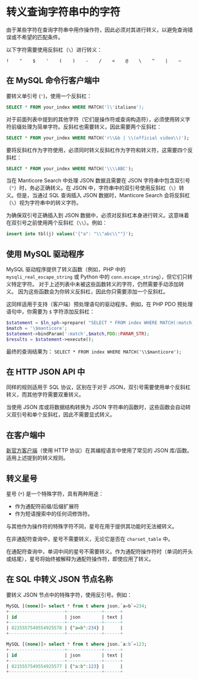 # 转义查询字符串中的字符

由于某些字符在查询字符串中用作操作符，因此必须对其进行转义，以避免查询错误或不希望的匹配条件。

以下字符需要使用反斜杠（`\`）进行转义：

```
!    "    $    '    (    )    -    /    <    @    \    ^    |    ~
```

## 在 MySQL 命令行客户端中

要转义单引号 (`'`)，使用一个反斜杠：
```sql
SELECT * FROM your_index WHERE MATCH('l\'italiano');
```


对于前面列表中提到的其他字符（它们是操作符或查询构造符），必须使用转义字符前缀处理为简单字符。反斜杠也需要转义，因此需要两个反斜杠：

```sql
SELECT * FROM your_index WHERE MATCH('r\\&b | \\(official video\\)');
```

要将反斜杠作为字符使用，必须同时转义反斜杠作为字符和转义符，这需要四个反斜杠：

```sql
SELECT * FROM your_index WHERE MATCH('\\\\ABC');
```

当在 Manticore Search 中处理 JSON 数据且需要在 JSON 字符串中包含双引号（`"`）时，务必正确转义。在 JSON 中，字符串中的双引号使用反斜杠（`\`）转义。但是，当通过 SQL 查询插入 JSON 数据时，Manticore Search 会将反斜杠（`\`）视为字符串中的转义字符。

为确保双引号正确插入到 JSON 数据中，必须对反斜杠本身进行转义。这意味着在双引号之前使用两个反斜杠（`\\`）。例如：

```sql
insert into tbl(j) values('{"a": "\\"abc\\""}');
```

## 使用 MySQL 驱动程序

MySQL 驱动程序提供了转义函数（例如，PHP 中的 `mysqli_real_escape_string` 或 Python 中的 `conn.escape_string`），但它们只转义特定字符。 对于上述列表中未被这些函数转义的字符，仍然需要手动添加转义。 因为这些函数会为你转义反斜杠，因此你只需要添加一个反斜杠。

这同样适用于支持（客户端）预处理语句的驱动程序。例如，在 PHP PDO 预处理语句中，你需要为 `$` 字符添加反斜杠：

```php
$statement = $ln_sph->prepare( "SELECT * FROM index WHERE MATCH(:match)");
$match = '\$manticore';
$statement->bindParam(':match',$match,PDO::PARAM_STR);
$results = $statement->execute();
```

最终的查询结果为： `SELECT * FROM index WHERE MATCH('\\$manticore');`

## 在 HTTP JSON API 中

同样的规则适用于 SQL 协议，区别在于对于 JSON，双引号需要使用单个反斜杠转义，而其他字符需要双重转义。

当使用 JSON 库或将数据结构转换为 JSON 字符串的函数时，这些函数会自动转义双引号和单个反斜杠，因此不需要显式转义。



## 在客户端中

[新官方客户端](https://github.com/manticoresoftware/)（使用 HTTP 协议）在其编程语言中使用了常见的 JSON 库/函数。适用上述提到的转义规则。


## 转义星号

星号 (`*`) 是一个特殊字符，具有两种用途：

- 作为通配符前缀/后缀扩展符
- 作为短语搜索中的任何词修饰符。

与其他作为操作符的特殊字符不同，星号在用于提供其功能时无法被转义。

在非通配符查询中，星号不需要转义，无论它是否在 `charset_table` 中。

在通配符查询中，单词中间的星号不需要转义。作为通配符操作符时（单词的开头或结尾），星号将始终被解释为通配符操作符，即使应用了转义。

## 在 SQL 中转义 JSON 节点名称

要转义 JSON 节点中的特殊字符，使用反引号。例如：

```sql
MySQL [(none)]> select * from t where json.`a=b`=234;
+---------------------+-------------+------+
| id                  | json        | text |
+---------------------+-------------+------+
| 8215557549554925578 | {"a=b":234} |      |
+---------------------+-------------+------+

MySQL [(none)]> select * from t where json.`a:b`=123;
+---------------------+-------------+------+
| id                  | json        | text |
+---------------------+-------------+------+
| 8215557549554925577 | {"a:b":123} |      |
+---------------------+-------------+------+
```
<!-- proofread -->
